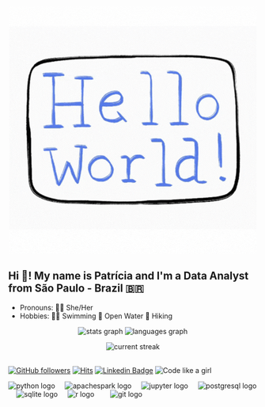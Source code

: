 <div align="center">

![capa](https://github.com/pathilink/pathilink/blob/master/HW_card.gif)

</div>

<h2 align="left"> Hi 👋! My name is Patrícia and I'm a Data Analyst from São Paulo - Brazil 🇧🇷</h2>

- Pronouns:  👩‍💻 She/Her
- Hobbies: 🏊‍♀️ Swimming 🌊 Open Water 🥾 Hiking

<div align="center">

  <!-- <img src="https://github-readme-stats.vercel.app/api?username=pathilink&hide_title=false&hide_rank=false&show_icons=true&include_all_commits=true&count_private=true&disable_animations=false&bg_color=30,360033,b06ab3&title_color=fff&text_color=fff&locale=en&hide_border=false" height="150" alt="stats graph"  /> -->

  <img src="https://github-readme-stats.vercel.app/api?username=pathilink&hide_title=false&hide_rank=false&show_icons=true&include_all_commits=true&count_private=true&disable_animations=false&theme=buefy&border_radius=5&
  &locale=en&hide_border=false" height="150" alt="stats graph"  />
  <img src="https://github-readme-stats.vercel.app/api/top-langs?username=pathilink&locale=en&hide_title=false&layout=compact&card_width=390&langs_count=5&theme=buefy&border_radius=5&hide_border=false" height="150" alt="languages graph"  />

  <img src="https://github-readme-streak-stats.herokuapp.com?user=pathilink&theme=buefy&border_radius=5&hide_border=false&fire=FFA500" height="150" alt="current streak"  />

</div>

<!-- # Hi there 👋 -->

<!--
**pathilink/pathilink** is a ✨ _special_ ✨ repository because its `README.md` (this file) appears on your GitHub profile.

Here are some ideas to get you started:
- 👩‍💻 I'm Patrícia do Nascimento. I'm a Data Analyst who develops code from São Paulo - Brazil 🇧🇷
- 🔭 I’m currently working on ...
- 🌱 I’m currently learning ...
- 👯 I’m looking to collaborate on ...
- 🤔 I’m looking for help with ...
- 🌱 I've been focusing on:
- 💬 Ask me about ...
- 📫 How to reach me: ...
- 😄 Pronouns: She/Her
- ⚡ Fun fact: ...
-->
<br>

[![GitHub followers](https://img.shields.io/github/followers/pathilink?style=social)](https://www.github.com/pathilink)
[![Hits](https://hits.seeyoufarm.com/api/count/incr/badge.svg?url=https%3A%2F%2Fgithub.com%2Fpathilink%2Fhit-counter&count_bg=%23F782C2&title_bg=%23555555&icon=github.svg&icon_color=%23E7E7E7&title=Visitors&edge_flat=false)](https://hits.seeyoufarm.com)
[![Linkedin Badge](https://img.shields.io/badge/-pathilink-blue?style=flat&logo=Linkedin&logoColor=white&link=https://www.linkedin.com/in/pathilink/)](https://www.linkedin.com/in/pathilink/)
![Code like a girl](https://img.shields.io/badge/Code%20Like%20a%20Girl-%F0%9F%96%A4-blueviolet)

<p>

<!-- <img alt="python" src="https://img.shields.io/badge/-Python-023e8a?style=flat&logo=python&logoColor=white" />
<img alt="Jupyter" src="https://img.shields.io/badge/-Jupyter-023e8a?style=flat&logo=Jupyter&logoColor=white" />
<img alt="postgres" src="https://img.shields.io/badge/-PostgreSQL-023e8a?style=flat&logo=PostgreSQL&logoColor=white" />
<img alt="sqlite" src="https://img.shields.io/badge/-SQLite-023e8a?style=flat&logo=SQLite&logoColor=white" />
<img alt="git" src="https://img.shields.io/badge/-Git-023e8a?style=flat&logo=git&logoColor=white" />
<img alt="pyspark" src="https://img.shields.io/badge/-PySpark-023e8a?style=flat&logo=apachespark&logoColor=white" /> 
<img alt="metabase" src="https://img.shields.io/badge/-Metabase-023e8a?style=flat&logo=metabase&logoColor=white" /> -->
<!-- <img alt="r" src="https://img.shields.io/badge/-R-F05032?style=flat-square&logo=r&logoColor=white" /> -->


<div align="left">
  <img src="https://cdn.jsdelivr.net/gh/devicons/devicon/icons/python/python-original-wordmark.svg" height="50" alt="python logo"  />
  <img width="12" />
  <img src="https://cdn.jsdelivr.net/gh/devicons/devicon/icons/apachespark/apachespark-original-wordmark.svg" height="50" alt="apachespark logo"  />
  <img width="12" />
  <img src="https://cdn.jsdelivr.net/gh/devicons/devicon/icons/jupyter/jupyter-original-wordmark.svg" height="50" alt="jupyter logo"  />
  <img width="12" />
  <img src="https://cdn.jsdelivr.net/gh/devicons/devicon/icons/postgresql/postgresql-original-wordmark.svg" height="50" alt="postgresql logo"  />
  <img width="12" />
  <img src="https://cdn.jsdelivr.net/gh/devicons/devicon/icons/sqlite/sqlite-original-wordmark.svg" height="50" alt="sqlite logo"  />
  <img width="12" />
  <img src="https://cdn.jsdelivr.net/gh/devicons/devicon/icons/r/r-original.svg" height="50" alt="r logo"  /><img width="12" />
  <img width="12" />
  <img src="https://cdn.jsdelivr.net/gh/devicons/devicon/icons/git/git-original-wordmark.svg" height="50" alt="git logo"  />

</div>

</p>

<!-- https://github.com/anuraghazra/github-readme-stats/blob/master/readme.md -->

<!-- https://simpleicons.org/ -->

<!-- https://hits.seeyoufarm.com/#badge -->

<!-- https://github.com/devicons/devicon/tree/v2.16.0/icons/ -->

<!-- https://github-readme-streak-stats.herokuapp.com/demo/ -->